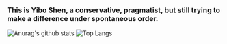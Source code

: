 ### This is Yibo Shen, a conservative, pragmatist, but still trying to make a difference under spontaneous order.
<!-- - 👋 Hi, I’m @ErictheSam
- 👀 I’m interested in ...
- 🌱 I’m currently learning ...
- 💞️ I’m looking to collaborate on ...
- 📫 How to reach me ... -->

<!---
ErictheSam/ErictheSam is a ✨ special ✨ repository because its `README.md` (this file) appears on your GitHub profile.
You can click the Preview link to take a look at your changes.
--->
![Anurag's github stats](https://github-readme-stats.vercel.app/api?username=ErictheSam&theme=maroongold)
![Top Langs](https://github-readme-stats.vercel.app/api/top-langs/?username=ErictheSam&hide=roff,c)
